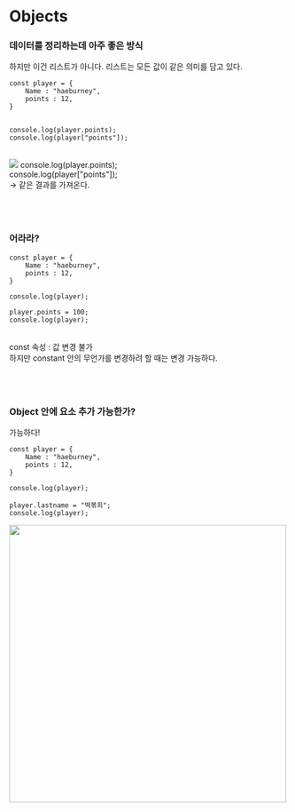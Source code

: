 # Objects

### 데이터를 정리하는데 아주 좋은 방식 <br>
하지만 이건 리스트가 아니다. 리스트는 모든 값이 같은 의미를 담고 있다.

```
const player = {
    Name : "haeburney",
    points : 12,
}


console.log(player.points);
console.log(player["points"]);
```
<br>
<img src="https://user-images.githubusercontent.com/76997276/170810884-6a8ea8e2-3ed4-4c5a-8ab1-6b8bc4589425.png"> 
console.log(player.points); <br>
console.log(player["points"]); <br>
-> 같은 결과를 가져온다. <br><br><br><br>

### 어라라?
```
const player = {
    Name : "haeburney",
    points : 12,
}

console.log(player);

player.points = 100;
console.log(player);
```
<br> const 속성 : 값 변경 불가 <br>
하지만 constant 안의 무언가를 변경하려 할 때는 변경 가능하다.<br><br><br><br>

### Object 안에 요소 추가 가능한가?
가능하다!
```
const player = {
    Name : "haeburney",
    points : 12,
}

console.log(player);

player.lastname = "떡볶희";
console.log(player);
```
<img src="https://user-images.githubusercontent.com/76997276/170811133-ce1ff75a-4360-4fd7-9fda-d9ca3ab8fc69.png" width=500>
